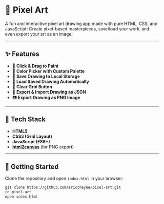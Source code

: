 # 🎨 Pixel Art

A fun and interactive pixel art drawing app made with pure HTML, CSS, and JavaScript!
Create pixel-based masterpieces, save/load your work, and even export your art as an image!

---

## ✨ Features

- 🎨 **Click & Drag to Paint**
- 🌈 **Color Picker with Custom Palette**
- 💾 **Save Drawing to Local Storage**
- 🔄 **Load Saved Drawing Automatically**
- 🧼 **Clear Grid Button**
- 📁 **Export & Import Drawing as JSON**
- 📷 **Export Drawing as PNG Image**

---

## 🧱 Tech Stack

- **HTML5**
- **CSS3 (Grid Layout)**
- **JavaScript (ES6+)**
- **[html2canvas](https://www.npmjs.com/package/html2canvas)** (for PNG export)

---

## 🚀 Getting Started

Clone the repository and open `index.html` in your browser:

```bash
git clone https://github.com/ericcheyne/pixel-art.git
cd pixel-art
open index.html
```
